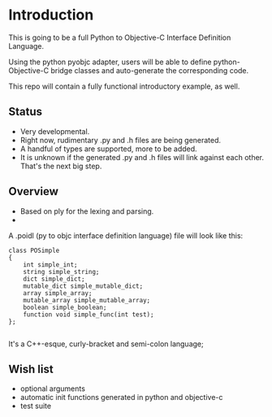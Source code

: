 # Introduction

This is going to be a full Python to Objective-C Interface Definition Language.

Using the python pyobjc adapter, users will be able to define python-Objective-C bridge classes and auto-generate the corresponding code.

This repo will contain a fully functional introductory example, as well.

## Status

* Very developmental. 
* Right now, rudimentary .py and .h files are being generated.
* A handful of types are supported, more to be added.
* It is unknown if the generated .py and .h files will link against each other. That's the next big step.


## Overview

* Based on ply for the lexing and parsing.
* 

A .poidl (py to objc interface definition language) file will look like this:

```
class POSimple
{
    int simple_int;
    string simple_string;
    dict simple_dict;
    mutable_dict simple_mutable_dict;
    array simple_array;
    mutable_array simple_mutable_array;
    boolean simple_boolean;
    function void simple_func(int test);
};
	
```

It's a C++-esque, curly-bracket and semi-colon language;

## Wish list
* optional arguments
* automatic init functions generated in python and objective-c
* test suite
